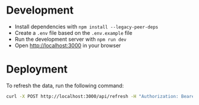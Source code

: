 # Development

- Install dependencies with `npm install --legacy-peer-deps`
- Create a `.env` file based on the `.env.example` file
- Run the development server with `npm run dev`
- Open [http://localhost:3000](http://localhost:3000) in your browser

# Deployment

To refresh the data, run the following command:

```bash
curl -X POST http://localhost:3000/api/refresh -H "Authorization: Bearer your-secret-api-key"
```
